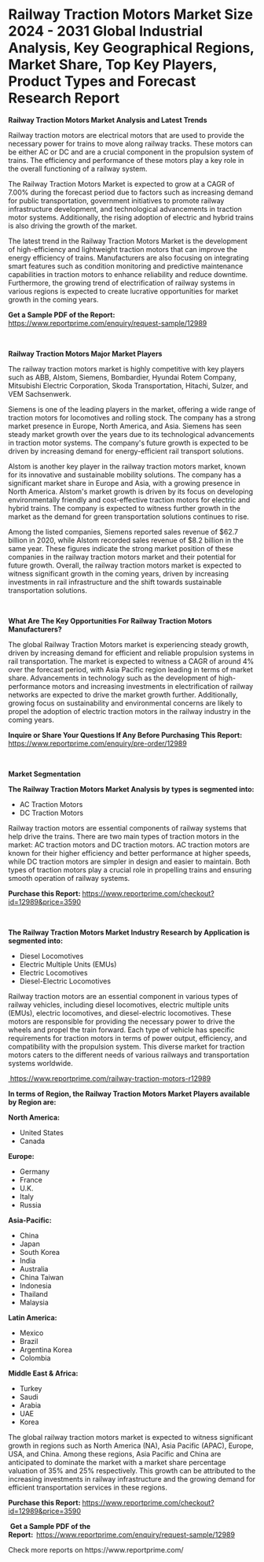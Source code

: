 <p><h1>Railway Traction Motors Market Size 2024 - 2031 Global Industrial Analysis, Key Geographical Regions, Market Share, Top Key Players, Product Types and Forecast Research Report</h1></p><p><strong>Railway Traction Motors Market Analysis and Latest Trends</strong></p>
<p><p>Railway traction motors are electrical motors that are used to provide the necessary power for trains to move along railway tracks. These motors can be either AC or DC and are a crucial component in the propulsion system of trains. The efficiency and performance of these motors play a key role in the overall functioning of a railway system.</p><p>The Railway Traction Motors Market is expected to grow at a CAGR of 7.00% during the forecast period due to factors such as increasing demand for public transportation, government initiatives to promote railway infrastructure development, and technological advancements in traction motor systems. Additionally, the rising adoption of electric and hybrid trains is also driving the growth of the market.</p><p>The latest trend in the Railway Traction Motors Market is the development of high-efficiency and lightweight traction motors that can improve the energy efficiency of trains. Manufacturers are also focusing on integrating smart features such as condition monitoring and predictive maintenance capabilities in traction motors to enhance reliability and reduce downtime. Furthermore, the growing trend of electrification of railway systems in various regions is expected to create lucrative opportunities for market growth in the coming years.</p></p>
<p><strong>Get a Sample PDF of the Report:&nbsp;</strong> <a href="https://www.reportprime.com/enquiry/request-sample/12989">https://www.reportprime.com/enquiry/request-sample/12989</a></p>
<p>&nbsp;</p>
<p><strong>Railway Traction Motors Major Market Players</strong></p>
<p><p>The railway traction motors market is highly competitive with key players such as ABB, Alstom, Siemens, Bombardier, Hyundai Rotem Company, Mitsubishi Electric Corporation, Skoda Transportation, Hitachi, Sulzer, and VEM Sachsenwerk. </p><p>Siemens is one of the leading players in the market, offering a wide range of traction motors for locomotives and rolling stock. The company has a strong market presence in Europe, North America, and Asia. Siemens has seen steady market growth over the years due to its technological advancements in traction motor systems. The company's future growth is expected to be driven by increasing demand for energy-efficient rail transport solutions.</p><p>Alstom is another key player in the railway traction motors market, known for its innovative and sustainable mobility solutions. The company has a significant market share in Europe and Asia, with a growing presence in North America. Alstom's market growth is driven by its focus on developing environmentally friendly and cost-effective traction motors for electric and hybrid trains. The company is expected to witness further growth in the market as the demand for green transportation solutions continues to rise.</p><p>Among the listed companies, Siemens reported sales revenue of $62.7 billion in 2020, while Alstom recorded sales revenue of $8.2 billion in the same year. These figures indicate the strong market position of these companies in the railway traction motors market and their potential for future growth. Overall, the railway traction motors market is expected to witness significant growth in the coming years, driven by increasing investments in rail infrastructure and the shift towards sustainable transportation solutions.</p></p>
<p>&nbsp;</p>
<p><strong>What Are The Key Opportunities For Railway Traction Motors Manufacturers?</strong></p>
<p><p>The global Railway Traction Motors market is experiencing steady growth, driven by increasing demand for efficient and reliable propulsion systems in rail transportation. The market is expected to witness a CAGR of around 4% over the forecast period, with Asia Pacific region leading in terms of market share. Advancements in technology such as the development of high-performance motors and increasing investments in electrification of railway networks are expected to drive the market growth further. Additionally, growing focus on sustainability and environmental concerns are likely to propel the adoption of electric traction motors in the railway industry in the coming years.</p></p>
<p><strong>Inquire or Share Your Questions If Any Before Purchasing This Report:</strong> <a href="https://www.reportprime.com/enquiry/pre-order/12989">https://www.reportprime.com/enquiry/pre-order/12989</a></p>
<p>&nbsp;</p>
<p><strong>Market Segmentation</strong></p>
<p><strong>The Railway Traction Motors Market Analysis by types is segmented into:</strong></p>
<p><ul><li>AC Traction Motors</li><li>DC Traction Motors</li></ul></p>
<p><p>Railway traction motors are essential components of railway systems that help drive the trains. There are two main types of traction motors in the market: AC traction motors and DC traction motors. AC traction motors are known for their higher efficiency and better performance at higher speeds, while DC traction motors are simpler in design and easier to maintain. Both types of traction motors play a crucial role in propelling trains and ensuring smooth operation of railway systems.</p></p>
<p><strong>Purchase this Report:&nbsp;</strong><a href="https://www.reportprime.com/checkout?id=12989&price=3590">https://www.reportprime.com/checkout?id=12989&price=3590</a></p>
<p>&nbsp;</p>
<p><strong>The Railway Traction Motors Market Industry Research by Application is segmented into:</strong></p>
<p><ul><li>Diesel Locomotives</li><li>Electric Multiple Units (EMUs)</li><li>Electric Locomotives</li><li>Diesel-Electric Locomotives</li></ul></p>
<p><p>Railway traction motors are an essential component in various types of railway vehicles, including diesel locomotives, electric multiple units (EMUs), electric locomotives, and diesel-electric locomotives. These motors are responsible for providing the necessary power to drive the wheels and propel the train forward. Each type of vehicle has specific requirements for traction motors in terms of power output, efficiency, and compatibility with the propulsion system. This diverse market for traction motors caters to the different needs of various railways and transportation systems worldwide.</p></p>
<p><a href="https://www.reportprime.com/railway-traction-motors-r12989">&nbsp;https://www.reportprime.com/railway-traction-motors-r12989</a></p>
<p><strong>In terms of Region, the Railway Traction Motors Market Players available by Region are:</strong></p>
<p>
    <p> <strong> North America: </strong>
        <ul>
            <li>United States</li>
            <li>Canada</li>
        </ul>
        </p> 
    <p> <strong> Europe: </strong>
        <ul>
            <li>Germany</li>
            <li>France</li>
            <li>U.K.</li>
            <li>Italy</li>
            <li>Russia</li>
        </ul>
        </p> 
    <p> <strong> Asia-Pacific: </strong>
        <ul>
            <li>China</li>
            <li>Japan</li>
            <li>South Korea</li>
            <li>India</li>
            <li>Australia</li>
            <li>China Taiwan</li>
            <li>Indonesia</li>
            <li>Thailand</li>
            <li>Malaysia</li>
        </ul>
        </p> 
    <p> <strong> Latin America: </strong>
        <ul>
            <li>Mexico</li>
            <li>Brazil</li>
            <li>Argentina Korea</li>
            <li>Colombia</li>
        </ul>
        </p> 
    <p> <strong> Middle East & Africa: </strong>
        <ul>
            <li>Turkey</li>
            <li>Saudi</li>
            <li>Arabia</li>
            <li>UAE</li>
            <li>Korea</li>
        </ul>
    </p>
    </p>
<p><p>The global railway traction motors market is expected to witness significant growth in regions such as North America (NA), Asia Pacific (APAC), Europe, USA, and China. Among these regions, Asia Pacific and China are anticipated to dominate the market with a market share percentage valuation of 35% and 25% respectively. This growth can be attributed to the increasing investments in railway infrastructure and the growing demand for efficient transportation services in these regions.</p></p>
<p><strong>Purchase this Report: </strong><a href="https://www.reportprime.com/checkout?id=12989&price=3590">https://www.reportprime.com/checkout?id=12989&price=3590</a></p>
<p>&nbsp;<strong>Get a Sample PDF of the Report:&nbsp;&nbsp;</strong><a href="https://www.reportprime.com/enquiry/request-sample/12989">https://www.reportprime.com/enquiry/request-sample/12989</a></p>
<p><strong></strong></p>
<p>Check more reports on https://www.reportprime.com/</p>